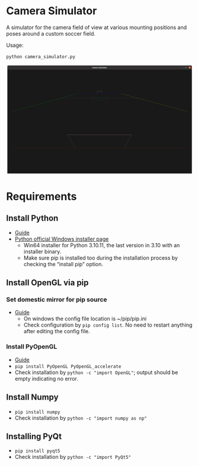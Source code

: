 # Camera Simulator
A simulator for the camera field of view at various mounting positions and poses around a custom soccer field.

Usage:
```
python camera_simulator.py
```
![Screenshot](images/screenshot.png)

# Requirements

## Install Python
- [Guide](https://www.digitalocean.com/community/tutorials/install-python-windows-10)
- [Python official Windows installer page](https://www.python.org/downloads/windows/)
  - Win64 installer for Python 3.10.11, the last version in 3.10 with an installer binary.
  - Make sure pip is installed too during the installation process by checking the “install pip” option.

## Install OpenGL via pip

### Set domestic mirror for pip source
- [Guide](https://www.runoob.com/w3cnote/pip-cn-mirror.html)
  - On windows the config file location is ~/pip/pip.ini
  - Check configuration by `pip config list`. No need to restart anything after editing the config file.

### Install PyOpenGL
- [Guide](https://pyopengl.sourceforge.net/documentation/installation.html)
- `pip install PyOpenGL PyOpenGL_accelerate`
- Check installation by `python -c "import OpenGL"`; output should be empty indicating no error.

## Install Numpy
- `pip install numpy`
- Check installation by `python -c "import numpy as np"`

## Installing PyQt
- `pip install pyqt5`
- Check installation by `python -c "import PyQt5"`

